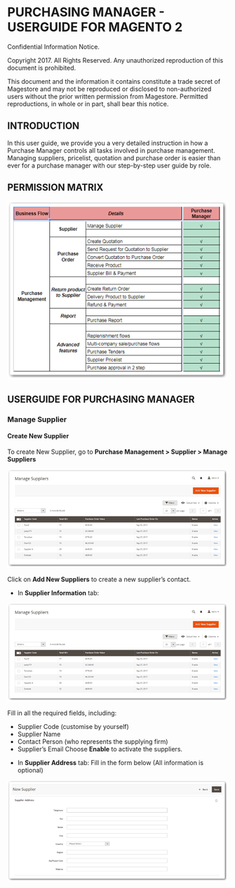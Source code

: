 # PURCHASING MANAGER - USERGUIDE FOR MAGENTO 2


Confidential Information Notice. 

Copyright 2017. All Rights Reserved. Any unauthorized reproduction of this document is prohibited. 

This document and the information it contains constitute a trade secret of Magestore and may not be reproduced or disclosed to non-authorized users without the prior written permission from Magestore. Permitted reproductions, in whole or in part, shall bear this notice.



## INTRODUCTION
In this user guide, we provide you a very detailed instruction in how a Purchase Manager controls all tasks involved in purchase management. Managing suppliers, pricelist, quotation and purchase order is easier than ever for a purchase manager with our step-by-step user guide by role. 

## PERMISSION MATRIX
![purchase manager permission matrix](./image_purchase_manager/image051.png) 

## USERGUIDE FOR PURCHASING MANAGER
###	Manage Supplier
#### Create New Supplier
To create New Supplier, go to **Purchase Management > Supplier > Manage Suppliers**

![create new supplier](./image_purchase_manager/image043.png) 

Click on **Add New Suppliers** to create a new supplier’s contact.

*	In **Supplier Information** tab:

![input supplier information](./image_purchase_manager/image043.png) 

Fill in all the required fields, including: 
 - Supplier Code (customise by yourself)
 - Supplier Name
 - Contact Person (who represents the supplying firm)
 - Supplier’s Email
Choose **Enable** to activate the suppliers.
  
*	In **Supplier Address** tab:
Fill in the form below (All information is optional)

![new supplier info form](./image_purchase_manager/image045.png) 
